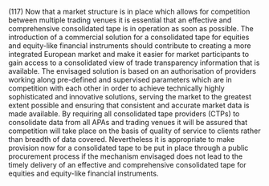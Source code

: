 (117) Now that a market structure is in place which allows for competition between multiple trading venues it is essential that an effective and comprehensive consolidated tape is in operation as soon as possible. The introduction of a commercial solution for a consolidated tape for equities and equity-like financial instruments should contribute to creating a more integrated European market and make it easier for market participants to gain access to a consolidated view of trade transparency information that is available. The envisaged solution is based on an authorisation of providers working along pre-defined and supervised parameters which are in competition with each other in order to achieve technically highly sophisticated and innovative solutions, serving the market to the greatest extent possible and ensuring that consistent and accurate market data is made available. By requiring all consolidated tape providers (CTPs) to consolidate data from all APAs and trading venues it will be assured that competition will take place on the basis of quality of service to clients rather than breadth of data covered. Nevertheless it is appropriate to make provision now for a consolidated tape to be put in place through a public procurement process if the mechanism envisaged does not lead to the timely delivery of an effective and comprehensive consolidated tape for equities and equity-like financial instruments.
